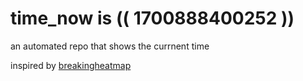# time_now is (( 1700888400252 ))

an automated repo that shows the currnent time

inspired by [breakingheatmap](https://github.com/breakingheatmap/breakingheatmap)